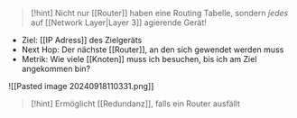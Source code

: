 > [!hint] Nicht nur [[Router]] haben eine Routing Tabelle, sondern _jedes_ auf [[Network Layer|Layer 3]] agierende Gerät!

- Ziel: [[IP Adress]] des Zielgeräts
- Next Hop: Der nächste [[Router]], an den sich gewendet werden muss
- Metrik: Wie viele [[Knoten]] muss ich besuchen, bis ich am Ziel angekommen bin?

![[Pasted image 20240918110331.png]]

> [!hint] Ermöglicht [[Redundanz]], falls ein Router ausfällt
